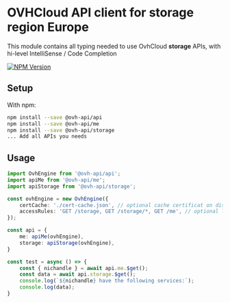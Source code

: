 # OVHCloud API client for **storage** region Europe

This module contains all typing needed to use OvhCloud **storage** APIs, with hi-level IntelliSense / Code Completion

[![NPM Version](https://img.shields.io/npm/v/@ovh-api/storage.svg?style=flat)](https://www.npmjs.org/package/@ovh-api/storage)

## Setup

With npm:

```bash
npm install --save @ovh-api/api
npm install --save @ovh-api/me
npm install --save @ovh-api/storage
... Add all APIs you needs
```

## Usage

```typescript
import OvhEngine from '@ovh-api/api';
import apiMe from '@ovh-api/me';
import apiStorage from '@ovh-api/storage';

const ovhEngine = new OvhEngine({ 
    certCache: './cert-cache.json', // optional cache certificat on disk.
    accessRules: 'GET /storage, GET /storage/*, GET /me', // optional limit the requested privileges.
});

const api = {
    me: apiMe(ovhEngine),
    storage: apiStorage(ovhEngine),
}

const test = async () => {
    const { nichandle } = await api.me.$get();
    const data = await api.storage.$get();
    console.log(`${nichandle} have the following services:`);
    console.log(data);
}
```
